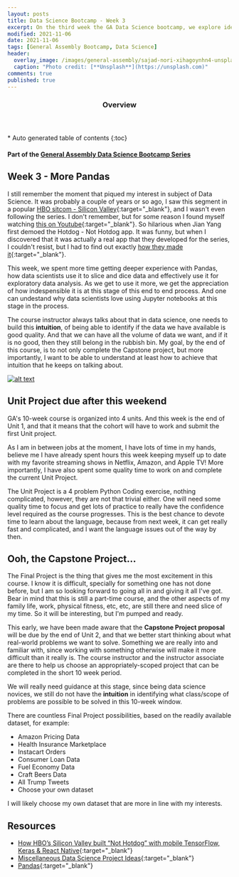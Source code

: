 ```yaml
---
layout: posts
title: Data Science Bootcamp - Week 3
excerpt: On the third week the GA Data Science bootcamp, we explore ideas for the Capstone Project
modified: 2021-11-06
date: 2021-11-06
tags: [General Assembly Bootcamp, Data Science]
header: 
  overlay_image: /images/general-assembly/sajad-nori-xihagoynhn4-unsplash.jpg
  caption: "Photo credit: [**Unsplash**](https://unsplash.com)"
comments: true
published: true
---
```

<section id="table-of-contents" class="toc">
  <header>
    <h3>Overview</h3>
  </header>
  <div id="drawer" markdown="1">
  *  Auto generated table of contents
  {:toc}
  </div>
</section>

#### Part of the [General Assembly Data Science Bootcamp Series](../tags/#general-assembly-bootcamp)

## Week 3 - More Pandas

I still remember the moment that piqued my interest in subject of Data Science. It was probably a couple of years or so ago, I saw this segment in a popular [HBO sitcom - Silicon Valley](https://en.wikipedia.org/wiki/Silicon_Valley_(TV_series)){:target="_blank"}, and I wasn't even following the series. I don't remember, but for some reason I found myself watching [this on Youtube](https://www.youtube.com/watch?v=pqTntG1RXSY){:target="_blank"}. So hilarious when Jian Yang first demoed the Hotdog - Not Hotdog app. It was funny, but when I discovered that it was actually a real app that they developed for the series, I couldn't resist, but I had to find out exactly [how they made it](https://medium.com/@timanglade/how-hbos-silicon-valley-built-not-hotdog-with-mobile-tensorflow-keras-react-native-ef03260747f3){:target="_blank"}. 

This week, we spent more time getting deeper experience with Pandas, how data scientists use it to slice and dice data and effectively use it for exploratory data analysis. As we get to use it more, we get the appreciation of how indespensible it is at this stage of this end to end process. And one can undestand why data scientists love using Jupyter notebooks at this stage in the process. 

The course instructor always talks about that in data science, one needs to build this **intuition**, of being able to identify if the data we have available is good quality. And that we can have all the volume of data we want, and if it is no good, then they still belong in the rubbish bin. My goal, by the end of this course, is to not only complete the Capstone project, but more importantly, I want to be able to understand at least how to achieve that intuition that he keeps on talking about. 

[![alt text](../images/general-assembly/hotdog-not-hotdog.png "Silicon Valley Seson 4")](https://www.youtube.com/watch?v=pqTntG1RXSY)

## Unit Project due after this weekend

GA's 10-week course is organized into 4 units. And this week is the end of Unit 1, and that it means that the cohort will have to work and submit the first Unit project.

As I am in between jobs at the moment, I have lots of time in my hands, believe me I have already spent hours this week keeping myself up to date with my favorite streaming shows in Netflix, Amazon, and Apple TV! More importantly, I have also spent some quality time to work on and complete the current Unit Project.

The Unit Project is a 4 problem Python Coding exercise, nothing complicated, however, they are not that trivial either. One will need some quality time to focus and get lots of practice to really have the confidence level required as the course progresses. This is the best chance to devote time to learn about the language, because from next week, it can get really fast and complicated, and I want the language issues out of the way by then.

## Ooh, the Capstone Project...

The Final Project is the thing that gives me the most excitement in this course. I know it is difficult, specially for something one has not done before, but I am so looking forward to going all in and giving it all I've got. Bear in mind that this is still a part-time course, and the other aspects of my family life, work, physical fitness, etc, etc, are still there and need slice of my time. So it will be interesting, but I'm pumped and ready. 

This early, we have been made aware that the **Capstone Project proposal** will be due by the end of Unit 2, and that we better start thinking about what real-world problems we want to solve. Something we are really into and familiar with, since working with something otherwise will make it more difficult than it really is. The course instructor and the instructor associate are there to help us choose an appropriately-scoped project that can be completed in the short 10 week period. 

We will really need guidance at this stage, since being data science novices, we still do not have the **intuition** in identifying what class/scope of problems are possible to be solved in this 10-week window. 

There are countless Final Project possibilities, based on the readily available dataset, for example:

- Amazon Pricing Data
- Health Insurance Marketplace
- Instacart Orders
- Consumer Loan Data
- Fuel Economy Data
- Craft Beers Data
- All Trump Tweets
- Choose your own dataset

I will likely choose my own dataset that are more in line with my interests. 

## Resources
- [How HBO’s Silicon Valley built “Not Hotdog” with mobile TensorFlow, Keras & React Native](https://medium.com/@timanglade/how-hbos-silicon-valley-built-not-hotdog-with-mobile-tensorflow-keras-react-native-ef03260747f3){:target="_blank"}
- [Miscellaneous Data Science Project Ideas](https://github.com/NirantK/awesome-project-ideas){:target="_blank"}
- [Pandas](https://pandas.pydata.org/){:target="_blank"}
